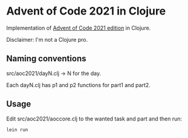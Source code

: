 # Advent of Code 2021 in Clojure

Implementation of [Advent of Code 2021 edition](https://adventofcode.com/2021) in Clojure.

Disclaimer: I'm not a Clojure pro.

## Naming conventions

src/aoc2021/dayN.clj -> N for the day.

Each dayN.clj has p1 and p2 functions for part1 and part2.

## Usage

Edit src/aoc2021/aoccore.clj to the wanted task and part and then run:

```lein run```

